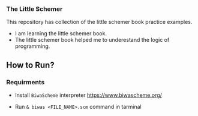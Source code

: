### The Little Schemer
This repository has collection of the little schemer book practice examples. 

- I am learning the little schemer book. 
- The little schemer book helped me to underestand the logic of programming. 


## How to Run? 

### Requirments 
- Install `BiwaScheme` interpreter  https://www.biwascheme.org/ 

- Run `& biwas <FILE_NAME>.scm` command in tarminal 